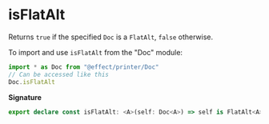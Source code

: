 # isFlatAlt

Returns `true` if the specified `Doc` is a `FlatAlt`, `false` otherwise.

To import and use `isFlatAlt` from the "Doc" module:

```ts
import * as Doc from "@effect/printer/Doc"
// Can be accessed like this
Doc.isFlatAlt
```

**Signature**

```ts
export declare const isFlatAlt: <A>(self: Doc<A>) => self is FlatAlt<A>
```
